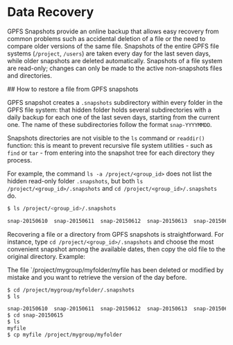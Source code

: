 # Data Recovery

GPFS Snapshots provide an online backup that allows easy recovery from common problems such as accidental deletion of a file or the need to compare older versions of the same file. Snapshots of the entire GPFS file systems (`/project`, `/users`) are taken every day for the last seven days, while older snapshots are deleted automatically. Snapshots of a file system are read-only; changes can only be made to the active non-snapshots files and directories. 

## How to restore a file from GPFS snapshots

GPFS snapshot creates a `.snapshots` subdirectory within every folder in the GPFS file system: that hidden folder holds several subdirectories with a daily backup for each one of the last seven days, starting from the current one. The name of these subdirectories follow the format `snap-YYYYMMDD`.

Snapshots directories are not visible to the `ls` command or `readdir()` function: this is meant to prevent recursive file system utilities - such as `find` or `tar` - from entering into the snapshot tree for each directory they process.

For example, the command `ls -a /project/<group_id>` does not list the hidden read-only folder `.snapshots`, but both `ls /project/<group_id>/.snapshots` and `cd /project/<group_id>/.snapshots` do.

```bash
$ ls /project/<group_id>/.snapshots

snap-20150610  snap-20150611  snap-20150612  snap-20150613  snap-20150614  snap-20150615  snap-20150616
```

Recovering a file or a directory from GPFS snapshots is straightforward. For instance, type `cd /project/<group_id>/.snapshots` and choose the most convenient snapshot among the available dates, then copy the old file to the original directory. 
Example:

The file `/project/mygroup/myfolder/myfile has been deleted or modified by mistake and you want to retrieve the version of the day before.

```bash
$ cd /project/mygroup/myfolder/.snapshots
$ ls

snap-20150610  snap-20150611  snap-20150612  snap-20150613  snap-20150614  snap-20150615  snap-20150616
$ cd snap-20150615
$ ls
myfile
$ cp myfile /project/mygroup/myfolder
```
